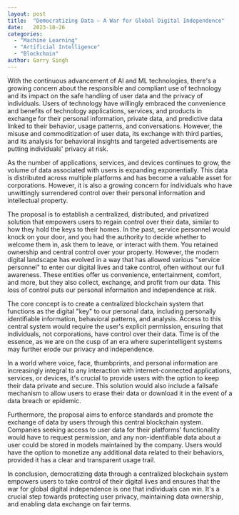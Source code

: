 ```yaml
---
layout: post
title:  "Democratizing Data – A War for Global Digital Independence"
date:   2023-10-26
categories: 
  - "Machine Learning"
  - "Artificial Intelligence"
  - "Blockchain"
author: Garry Singh
---
```


With the continuous advancement of AI and ML technologies, there's a growing concern about the responsible and compliant use of technology and its impact on the safe handling of user data and the privacy of individuals. Users of technology have willingly embraced the convenience and benefits of technology applications, services, and products in exchange for their personal information, private data, and predictive data linked to their behavior, usage patterns, and conversations. However, the misuse and commoditization of user data, its exchange with third parties, and its analysis for behavioral insights and targeted advertisements are putting individuals' privacy at risk.

As the number of applications, services, and devices continues to grow, the volume of data associated with users is expanding exponentially. This data is distributed across multiple platforms and has become a valuable asset for corporations. However, it is also a growing concern for individuals who have unwittingly surrendered control over their personal information and intellectual property.

The proposal is to establish a centralized, distributed, and privatized solution that empowers users to regain control over their data, similar to how they hold the keys to their homes. In the past, service personnel would knock on your door, and you had the authority to decide whether to welcome them in, ask them to leave, or interact with them. You retained ownership and central control over your property. However, the modern digital landscape has evolved in a way that has allowed various "service personnel" to enter our digital lives and take control, often without our full awareness. These entities offer us convenience, entertainment, comfort, and more, but they also collect, exchange, and profit from our data. This loss of control puts our personal information and independence at risk.

The core concept is to create a centralized blockchain system that functions as the digital "key" to our personal data, including personally identifiable information, behavioral patterns, and analysis. Access to this central system would require the user's explicit permission, ensuring that individuals, not corporations, have control over their data. Time is of the essence, as we are on the cusp of an era where superintelligent systems may further erode our privacy and independence.

In a world where voice, face, thumbprints, and personal information are increasingly integral to any interaction with internet-connected applications, services, or devices, it's crucial to provide users with the option to keep their data private and secure. This solution would also include a failsafe mechanism to allow users to erase their data or download it in the event of a data breach or epidemic.

Furthermore, the proposal aims to enforce standards and promote the exchange of data by users through this central blockchain system. Companies seeking access to user data for their platforms' functionality would have to request permission, and any non-identifiable data about a user could be stored in models maintained by the company. Users would have the option to monetize any additional data related to their behaviors, provided it has a clear and transparent usage trail.

In conclusion, democratizing data through a centralized blockchain system empowers users to take control of their digital lives and ensures that the war for global digital independence is one that individuals can win. It's a crucial step towards protecting user privacy, maintaining data ownership, and enabling data exchange on fair terms.